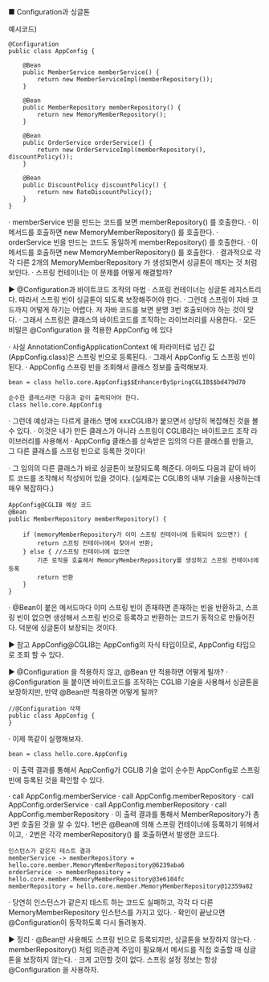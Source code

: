 ■ Configuration과 싱글톤

예시코드)

	@Configuration
	public class AppConfig {
	
		@Bean
		public MemberService memberService() {
			return new MemberServiceImpl(memberRepository());
		}
	
		@Bean
		public MemberRepository memberRepository() {
			return new MemoryMemberRepository();
		}
		
		@Bean
		public OrderService orderService() {
			return new OrderServiceImpl(memberRepository(), discountPolicy());
		}
		
		@Bean
		public DiscountPolicy discountPolicy() {
			return new RateDiscountPolicy();
		}
	}


· memberService 빈을 만드는 코드를 보면 memberRepository() 를 호출한다.
· 이 메서드를 호출하면 new MemoryMemberRepository() 를 호출한다.
· orderService 빈을 만드는 코드도 동일하게 memberRepository() 를 호출한다.
· 이 메서드를 호출하면 new MemoryMemberRepository() 를 호출한다. 
· 결과적으로 각각 다른 2개의 MemoryMemberRepository 가 생성되면서 싱글톤이 깨지는 것 처럼 보인다. 
· 스프링 컨테이너는 이 문제를 어떻게 해결할까?


▶ @Configuration과 바이트코드 조작의 마법
· 스프링 컨테이너는 싱글톤 레지스트리다. 따라서 스프링 빈이 싱글톤이 되도록 보장해주어야 한다. 
· 그런데 스프링이 자바 코드까지 어떻게 하기는 어렵다. 저 자바 코드를 보면 분명 3번 호출되어야 하는 것이 맞다.
· 그래서 스프링은 클래스의 바이트코드를 조작하는 라이브러리를 사용한다.
· 모든 비밀은 @Configuration 을 적용한 AppConfig 에 있다

· 사실 AnnotationConfigApplicationContext 에 파라미터로 넘긴 값(AppConfig.class)은 스프링 빈으로 등록된다. 
· 그래서 AppConfig 도 스프링 빈이 된다.
· AppConfig 스프링 빈을 조회해서 클래스 정보를 출력해보자.
	
	bean = class hello.core.AppConfig$$EnhancerBySpringCGLIB$$bd479d70

	순수한 클래스라면 다음과 같이 출력되어야 한다.
	class hello.core.AppConfig

· 그런데 예상과는 다르게 클래스 명에 xxxCGLIB가 붙으면서 상당히 복잡해진 것을 볼 수 있다. 
· 이것은 내가 만든 클래스가 아니라 스프링이 CGLIB라는 바이트코드 조작 라이브러리를 사용해서 
· AppConfig 클래스를 상속받은 임의의 다른 클래스를 만들고, 그 다른 클래스를 스프링 빈으로 등록한 것이다!

· 그 임의의 다른 클래스가 바로 싱글톤이 보장되도록 해준다. 아마도 다음과 같이 바이트 코드를 조작해서 작성되어 있을 것이다.
  (실제로는 CGLIB의 내부 기술을 사용하는데 매우 복잡하다.)

	AppConfig@CGLIB 예상 코드
	@Bean
	public MemberRepository memberRepository() {
	 
		if (memoryMemberRepository가 이미 스프링 컨테이너에 등록되어 있으면?) {
	 		return 스프링 컨테이너에서 찾아서 반환;
		} else { //스프링 컨테이너에 없으면
	 		기존 로직을 호출해서 MemoryMemberRepository를 생성하고 스프링 컨테이너에 등록
	 		return 반환
	 	}
	}

· @Bean이 붙은 메서드마다 이미 스프링 빈이 존재하면 존재하는 빈을 반환하고, 스프링 빈이 없으면 생성해서 스프링 빈으로 등록하고 반환하는 코드가 동적으로 만들어진다.
  덕분에 싱글톤이 보장되는 것이다.

▶ 참고 AppConfig@CGLIB는 AppConfig의 자식 타입이므로, AppConfig 타입으로 조회 할 수 있다.




▶ @Configuration 을 적용하지 않고, @Bean 만 적용하면 어떻게 될까?
· @Configuration 을 붙이면 바이트코드를 조작하는 CGLIB 기술을 사용해서 싱글톤을 보장하지만, 만약 @Bean만 적용하면 어떻게 될까?

	//@Configuration 삭제
	public class AppConfig {
	}

· 이제 똑같이 실행해보자.
	
	bean = class hello.core.AppConfig

· 이 출력 결과를 통해서 AppConfig가 CGLIB 기술 없이 순수한 AppConfig로 스프링 빈에 등록된 것을 확인할 수 있다.

· call AppConfig.memberService
· call AppConfig.memberRepository
· call AppConfig.orderService
· call AppConfig.memberRepository
· call AppConfig.memberRepository
· 이 출력 결과를 통해서 MemberRepository가 총 3번 호출된 것을 알 수 있다. 1번은 @Bean에 의해 스프링 컨테이너에 등록하기 위해서이고, 
· 2번은 각각 memberRepository() 를 호출하면서 발생한 코드다.


	인스턴스가 같은지 테스트 결과
	memberService -> memberRepository = hello.core.member.MemoryMemberRepository@6239aba6
	orderService -> memberRepository = hello.core.member.MemoryMemberRepository@3e6104fc
	memberRepository = hello.core.member.MemoryMemberRepository@12359a82
  	
· 당연히 인스턴스가 같은지 테스트 하는 코드도 실패하고, 각각 다 다른 MemoryMemberRepository 인스턴스를 가지고 있다.
· 확인이 끝났으면 @Configuration이 동작하도록 다시 돌려놓자.


▶ 정리
· @Bean만 사용해도 스프링 빈으로 등록되지만, 싱글톤을 보장하지 않는다.
· memberRepository() 처럼 의존관계 주입이 필요해서 메서드를 직접 호출할 때 싱글톤을 보장하지 않는다.
· 크게 고민할 것이 없다. 스프링 설정 정보는 항상 @Configuration 을 사용하자.
